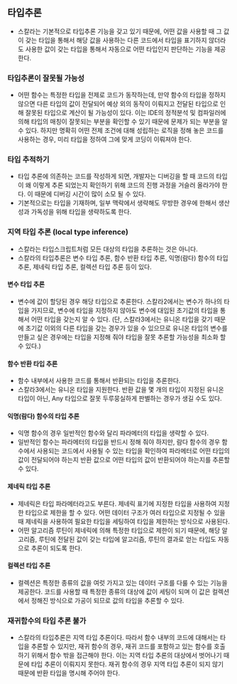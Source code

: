 ## 타입추론
- 스칼라는 기본적으로 타입추론 기능을 갖고 있기 때문에, 어떤 값을 사용할 때 그 값이 갖는 타입을 통해서 해당 값을 사용하는 다른 코드에서 타입을 표기하지 않더라도 사용한 값이 갖는 타입을 통해서 자동으로 어떤 타입인지 판단하는 기능을 제공한다.

### 타입추론이 잘못될 가능성
- 어떤 함수는 특정한 타입을 전제로 코드가 동작하는데, 만약 함수의 타입을 정하지 않으면 다른 타입의 값이 전달되어 예상 외의 동작이 이뤄지고 전달된 타입으로 인해 잘못된 타입으로 계산이 될 가능성이 있다. 이는 IDE의 정적분석 및 컴파일러에 의해 타입의 매칭이 잘못되는 부분을 확인할 수 있기 때문에 문제가 되는 부분을 알 수 있다. 하지만 명확히 어떤 전제 조건에 대해 성립하는 로직을 정해 놓은 코드를 사용하는 경우, 미리 타입을 정하여 그에 맞게 코딩이 이뤄져야 한다.

### 타입 추적하기
- 타입 추론에 의존하는 코드를 작성하게 되면, 개발자는 디버깅을 할 때 코드의 타입이 왜 이렇게 추론 되었는지 확인하기 위해 코드의 진행 과정을 거슬러 올라가야 한다. 이 때문에 디버깅 시간이 많이 소모 될 수 있다.
- 기본적으로는 타입을 기재하며, 일부 맥락에서 생략해도 무방한 경우에 한해서 생산성과 가독성을 위해 타입을 생략하도록 한다.  

### 지역 타입 추론 (local type inference)
- 스칼라는 타입스크립트처럼 모든 대상의 타입을 추론하는 것은 아니다.
- 스칼라의 타입추론은 변수 타입 추론, 함수 반환 타입 추론, 익명(람다) 함수의 타입 추론, 제네릭 타입 추론, 컬렉션 타입 추론 등이 있다.

#### 변수 타입 추론
- 변수에 값이 할당된 경우 해당 타입으로 추론한다. 스칼라2에서는 변수가 하나의 타입을 가지므로, 변수에 타입을 지정하지 않아도 변수에 대입된 초기값의 타입을 통해서 어떤 타입을 갖는지 알 수 있다. (단, 스칼라3에서는 유니온 타입을 갖기 때문에 초기값 이외의 다른 타입을 갖는 경우가 있을 수 있으므로 유니온 타입의 변수를 만들고 싶은 경우에는 타입을 지정해 줘야 타입을 잘못 추론할 가능성을 최소화 할 수 있다.)

#### 함수 반환 타입 추론
- 함수 내부에서 사용한 코드를 통해서 반환되는 타입을 추론한다.
- 스칼라3에서는 유니온 타입을 지원한다. 반환 값을 몇 개의 타입이 지정된 유니온 타입이 아닌, Any 타입으로 잘못 두루뭉실하게 판별하는 경우가 생길 수도 있다.

#### 익명(람다) 함수의 타입 추론
- 익명 함수의 경우 일반적인 함수와 달리 파라메터의 타입을 생략할 수 있다. 
- 일반적인 함수는 파라메터의 타입을 반드시 정해 줘야 하지만, 람다 함수의 경우 함수에서 사용되는 코드에서 사용될 수 있는 타입을 확인하여 파라메터로 어떤 타입의 값이 전달되어야 하는지 반환 값으로 어떤 타입의 값이 반환되어야 하는지를 추론할 수 있다. 

#### 제네릭 타입 추론
- 제네릭은 타입 파라메터라고도 부른다. 제네릭 표기에 지정한 타입을 사용하여 지정한 타입으로 제한을 할 수 있다. 어떤 데이터 구조가 여러 타입으로 지정될 수 있을 때 제네릭을 사용하여 필요한 타입을 세팅하여 타입을 제한하는 방식으로 사용된다.
- 어떤 알고리즘 루틴이 제네릭에 의해 특정한 타입으로 제한이 되기 때문에, 해당 알고리즘, 루틴에 전달된 값이 갖는 타입에 알고리즘, 루틴의 결과로 얻는 타입도 자동으로 추론이 되도록 한다.

#### 컬렉션 타입 추론
- 컬렉션은 특정한 종류의 값을 여럿 가지고 있는 데이터 구조를 다룰 수 있는 기능을 제공한다. 코드를 사용할 때 특정한 종류의 대상에 값이 세팅이 되며 이 값은 컬렉션에서 정해진 방식으로 가공이 되므로 값의 타입을 추론할 수 있다.

### 재귀함수의 타입 추론 불가
- 스칼라의 타입추론은 지역 타입 추론이다. 따라서 함수 내부의 코드에 대해서는 타입을 추론할 수 있지만, 재귀 함수의 경우, 재귀 코드를 포함하고 있는 함수를 호출하기 위해서 함수 밖을 접근해야 한다. 이는 지역 타입 추론의 대상에서 벗어나기 때문에 타입 추론이 이뤄지지 못한다. 재귀 함수의 경우 지역 타입 추론이 되지 않기 때문에 반환 타입을 명시해 주어야 한다.
